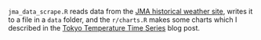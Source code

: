 `jma_data_scrape.R` reads data from the [JMA historical weather site](http://www.data.jma.go.jp/obd/stats/etrn/index.php), writes it to a file in a `data` folder, and the `r/charts.R` makes some charts which I described in the [Tokyo Temperature Time Series](http://www.blog.asianturfgrass.com/2015/01/a-tokyo-temperature-time-series.html) blog post.